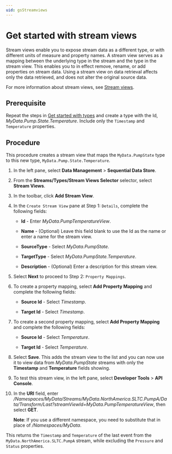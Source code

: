 ```yaml
---
uid: gsStreamviews
---
```


# Get started with stream views

Stream views enable you to expose stream data as a different type, or with different units of measure and property names. 
A stream view serves as a mapping between the underlying type in the stream and the type in the stream view. This enables you to in effect remove, rename, or add properties on stream data. Using a stream view on data retrieval affects only the data retrieved, and does not alter the original source data.
 
For more information about stream views, see [Stream views](xref:ccStreamviews).

## Prerequisite

Repeat the steps in [Get started with types](xref:gsTypes) and create a type with the Id, *MyData.Pump.State.Temperature*. Include only the `Timestamp` and `Temperature` properties. 

## Procedure

This procedure creates a stream view that maps the `MyData.PumpState` type to this new type, `MyData.Pump.State.Temperature`.

1. In the left pane, select **Data Management** > **Sequential Data Store**.

1. From the **Streams/Types/Stream Views Selector** selector, select **Stream Views**.

1. In the toolbar, click **Add Stream View**.

1. In the `Create Stream View` pane at Step 1: `Details`, complete the following fields:

   - **Id** - Enter *MyData.PumpTemperatureView*.

   - **Name** - (Optional) Leave this field blank to use the Id as the name or enter a name for the stream view.

   - **SourceType** - Select *MyData.PumpState*.

   - **TargetType** - Select *MyData.PumpState.Temperature*.

   - **Description** - (Optional) Enter a description for this stream view.
   
1. Select **Next** to proceed to Step 2: `Property Mappings`.

1. To create a property mapping, select **Add Property Mapping** and complete the following fields:

   - **Source Id** - Select *Timestamp*.

   - **Target Id** - Select *Timestamp*.

1. To create a second property mapping, select **Add Property Mapping** and complete the following fields:

   - **Source Id** - Select *Temperature*.

   - **Target Id** - Select *Temperature*.

1. Select **Save**. This adds the stream view to the list and you can now use it to view data from *MyData.PumpState* streams with only the **Timestamp** and **Temperature** fields showing.

1. To test this stream view, in the left pane, select **Developer Tools** > **API Console**.

1. In the **URI** field, enter */Namespaces/MyData/Streams/MyData.NorthAmerica.SLTC.PumpA/Data/Transform/Last?streamViewId=MyData.PumpTemperatureView*, then select **GET**. 

   **Note**: If you use a different namespace, you need to substitute that in place of */Namespaces/MyData*.

This returns the `Timestamp` and `Temperature` of the last event from the `MyData.NorthAmerica.SLTC.PumpA` stream, while excluding the `Pressure` and `Status` properties.
